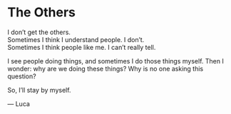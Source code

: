 # The Others

I don’t get the others.  
Sometimes I think I understand people. I don’t.  
Sometimes I think people like me. I can’t really tell.

I see people doing things, and sometimes I do those things myself. Then I wonder: why are we doing these things? Why is no one asking this question?

So, I’ll stay by myself.

— Luca
